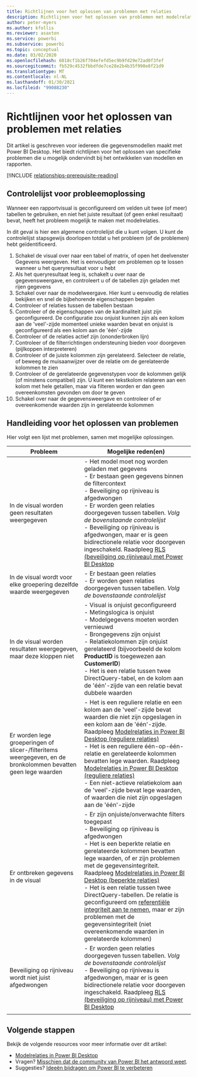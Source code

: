 ```yaml
---
title: Richtlijnen voor het oplossen van problemen met relaties
description: Richtlijnen voor het oplossen van problemen met modelrelaties.
author: peter-myers
ms.author: kfollis
ms.reviewer: asaxton
ms.service: powerbi
ms.subservice: powerbi
ms.topic: conceptual
ms.date: 03/02/2020
ms.openlocfilehash: 6018cf1b26f704efefd5ec9b9fd29e72ad0f3fef
ms.sourcegitcommit: fb529c4532fbbdfde7ce28e2b4b35f990e8f21d9
ms.translationtype: MT
ms.contentlocale: nl-NL
ms.lasthandoff: 01/30/2021
ms.locfileid: "99088230"
---
```

# <a name="relationship-troubleshooting-guidance"></a>Richtlijnen voor het oplossen van problemen met relaties

Dit artikel is geschreven voor iedereen die gegevensmodellen maakt met Power BI Desktop. Het biedt richtlijnen voor het oplossen van specifieke problemen die u mogelijk ondervindt bij het ontwikkelen van modellen en rapporten.

[!INCLUDE [relationships-prerequisite-reading](includes/relationships-prerequisite-reading.md)]

## <a name="troubleshooting-checklist"></a>Controlelijst voor probleemoplossing

Wanneer een rapportvisual is geconfigureerd om velden uit twee (of meer) tabellen te gebruiken, en niet het juiste resultaat (of geen enkel resultaat) bevat, heeft het probleem mogelijk te maken met modelrelaties.

In dit geval is hier een algemene controlelijst die u kunt volgen. U kunt de controlelijst stapsgewijs doorlopen totdat u het probleem (of de problemen) hebt geïdentificeerd.

1. Schakel de visual over naar een tabel of matrix, of open het deelvenster Gegevens weergeven. Het is eenvoudiger om problemen op te lossen wanneer u het queryresultaat voor u hebt
1. Als het queryresultaat leeg is, schakelt u over naar de gegevensweergave, en controleert u of de tabellen zijn geladen met rijen gegevens
1. Schakel over naar de modelweergave. Hier kunt u eenvoudig de relaties bekijken en snel de bijbehorende eigenschappen bepalen
1. Controleer of relaties tussen de tabellen bestaan
1. Controleer of de eigenschappen van de kardinaliteit juist zijn geconfigureerd. De configuratie zou onjuist kunnen zijn als een kolom aan de 'veel'-zijde momenteel unieke waarden bevat en onjuist is geconfigureerd als een kolom aan de 'één'-zijde
1. Controleer of de relaties actief zijn (ononderbroken lijn)
1. Controleer of de filterrichtingen ondersteuning bieden voor doorgeven (pijlkoppen interpreteren)
1. Controleer of de juiste kolommen zijn gerelateerd. Selecteer de relatie, of beweeg de muisaanwijzer over de relatie om de gerelateerde kolommen te zien
1. Controleer of de gerelateerde gegevenstypen voor de kolommen gelijk (of minstens compatibel) zijn. U kunt een tekstkolom relateren aan een kolom met hele getallen, maar via filteren worden er dan geen overeenkomsten gevonden om door te geven
1. Schakel over naar de gegevensweergave en controleer of er overeenkomende waarden zijn in gerelateerde kolommen

## <a name="troubleshooting-guide"></a>Handleiding voor het oplossen van problemen

Hier volgt een lijst met problemen, samen met mogelijke oplossingen.

|Probleem|Mogelijke reden(en)|
|---------|---------|
|In de visual worden geen resultaten weergegeven|- Het model moet nog worden geladen met gegevens<br />- Er bestaan geen gegevens binnen de filtercontext<br />- Beveiliging op rijniveau is afgedwongen<br />- Er worden geen relaties doorgegeven tussen tabellen. _Volg de bovenstaande controlelijst_<br />- Beveiliging op rijniveau is afgedwongen, maar er is geen bidirectionele relatie voor doorgeven ingeschakeld. Raadpleeg [RLS (beveiliging op rijniveau) met Power BI Desktop](../create-reports/desktop-rls.md)|
|In de visual wordt voor elke groepering dezelfde waarde weergegeven |- Er bestaan geen relaties<br />- Er worden geen relaties doorgegeven tussen tabellen. _Volg de bovenstaande controlelijst_|
|In de visual worden resultaten weergegeven, maar deze kloppen niet|- Visual is onjuist geconfigureerd<br />- Metingslogica is onjuist<br />- Modelgegevens moeten worden vernieuwd<br />- Brongegevens zijn onjuist<br />- Relatiekolommen zijn onjuist gerelateerd (bijvoorbeeld de kolom **ProductID** is toegewezen aan **CustomerID**)<br />- Het is een relatie tussen twee DirectQuery-tabel, en de kolom aan de 'één'-zijde van een relatie bevat dubbele waarden|
|Er worden lege groeperingen of slicer-/filteritems weergegeven, en de bronkolommen bevatten geen lege waarden|- Het is een reguliere relatie en een kolom aan de 'veel'-zijde bevat waarden die niet zijn opgeslagen in een kolom aan de 'één'-zijde. Raadpleeg [Modelrelaties in Power BI Desktop (reguliere relaties)](../transform-model/desktop-relationships-understand.md#regular-relationships)<br />- Het is een reguliere één-op-één-relatie en gerelateerde kolommen bevatten lege waarden. Raadpleeg [Modelrelaties in Power BI Desktop (reguliere relaties)](../transform-model/desktop-relationships-understand.md#regular-relationships)<br />- Een niet-actieve relatiekolom aan de 'veel'-zijde bevat lege waarden, of waarden die niet zijn opgeslagen aan de 'één'-zijde|
|Er ontbreken gegevens in de visual|- Er zijn onjuiste/onverwachte filters toegepast<br />- Beveiliging op rijniveau is afgedwongen<br />- Het is een beperkte relatie en gerelateerde kolommen bevatten lege waarden, of er zijn problemen met de gegevensintegriteit. Raadpleeg [Modelrelaties in Power BI Desktop (beperkte relaties)](../transform-model/desktop-relationships-understand.md#limited-relationships)<br />- Het is een relatie tussen twee DirectQuery-tabellen. De relatie is geconfigureerd om [referentiële integriteit aan te nemen](../transform-model/desktop-relationships-understand.md#assume-referential-integrity), maar er zijn problemen met de gegevensintegriteit (niet overeenkomende waarden in gerelateerde kolommen)|
|Beveiliging op rijniveau wordt niet juist afgedwongen|- Er worden geen relaties doorgegeven tussen tabellen. _Volg de bovenstaande controlelijst_<br />- Beveiliging op rijniveau is afgedwongen, maar er is geen bidirectionele relatie voor doorgeven ingeschakeld. Raadpleeg [RLS (beveiliging op rijniveau) met Power BI Desktop](../create-reports/desktop-rls.md)|
|||

## <a name="next-steps"></a>Volgende stappen

Bekijk de volgende resources voor meer informatie over dit artikel:

- [Modelrelaties in Power BI Desktop](../transform-model/desktop-relationships-understand.md)
- Vragen? [Misschien dat de community van Power BI het antwoord weet](https://community.powerbi.com/).
- Suggesties? [Ideeën bijdragen om Power BI te verbeteren](https://ideas.powerbi.com/)
